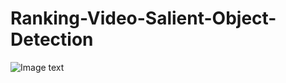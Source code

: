 # Ranking-Video-Salient-Object-Detection
![Image text](https://github.com/yxy452710960/Ranking-Video-Salient-Object-Detection/blob/master/RVSOD.jpg)
